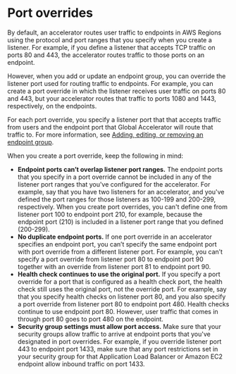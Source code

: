 # Port overrides<a name="about-endpoint-groups-port-override"></a>

By default, an accelerator routes user traffic to endpoints in AWS Regions using the protocol and port ranges that you specify when you create a listener\. For example, if you define a listener that accepts TCP traffic on ports 80 and 443, the accelerator routes traffic to those ports on an endpoint\.

However, when you add or update an endpoint group, you can override the listener port used for routing traffic to endpoints\. For example, you can create a port override in which the listener receives user traffic on ports 80 and 443, but your accelerator routes that traffic to ports 1080 and 1443, respectively, on the endpoints\.

For each port override, you specify a listener port that that accepts traffic from users and the endpoint port that Global Accelerator will route that traffic to\. For more information, see [ Adding, editing, or removing an endpoint group](about-endpoint-groups.create-endpoint-group.md)\.

When you create a port override, keep the following in mind:
+ **Endpoint ports can’t overlap listener port ranges\.** The endpoint ports that you specify in a port override cannot be included in any of the listener port ranges that you've configured for the accelerator\. For example, say that you have two listeners for an accelerator, and you've defined the port ranges for those listeners as 100\-199 and 200\-299, respectively\. When you create port overrides, you can't define one from listener port 100 to endpoint port 210, for example, because the endpoint port \(210\) is included in a listener port range that you defined \(200\-299\)\.
+ **No duplicate endpoint ports\.** If one port override in an accelerator specifies an endpoint port, you can’t specify the same endpoint port with port override from a different listener port\. For example, you can’t specify a port override from listener port 80 to endpoint port 90 together with an override from listener port 81 to endpoint port 90\.
+ **Health check continues to use the original port\.** If you specify a port override for a port that is configured as a health check port, the health check still uses the original port, not the override port\. For example, say that you specify health checks on listener port 80, and you also specify a port override from listener port 80 to endpoint port 480\. Health checks continue to use endpoint port 80\. However, user traffic that comes in through port 80 goes to port 480 on the endpoint\.
+ **Security group settings must allow port access\.** Make sure that your security groups allow traffic to arrive at endpoint ports that you've designated in port overrides\. For example, if you override listener port 443 to endpoint port 1433, make sure that any port restrictions set in your security group for that Application Load Balancer or Amazon EC2 endpoint allow inbound traffic on port 1433\.